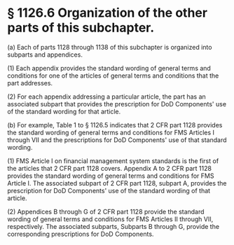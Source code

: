 # § 1126.6   Organization of the other parts of this subchapter.

(a) Each of parts 1128 through 1138 of this subchapter is organized into subparts and appendices.


(1) Each appendix provides the standard wording of general terms and conditions for one of the articles of general terms and conditions that the part addresses.


(2) For each appendix addressing a particular article, the part has an associated subpart that provides the prescription for DoD Components' use of the standard wording for that article.


(b) For example, Table 1 to § 1126.5 indicates that 2 CFR part 1128 provides the standard wording of general terms and conditions for FMS Articles I through VII and the prescriptions for DoD Components' use of that standard wording.


(1) FMS Article I on financial management system standards is the first of the articles that 2 CFR part 1128 covers. Appendix A to 2 CFR part 1128 provides the standard wording of general terms and conditions for FMS Article I. The associated subpart of 2 CFR part 1128, subpart A, provides the prescription for DoD Components' use of the standard wording of that article.


(2) Appendices B through G of 2 CFR part 1128 provide the standard wording of general terms and conditions for FMS Articles II through VII, respectively. The associated subparts, Subparts B through G, provide the corresponding prescriptions for DoD Components.




